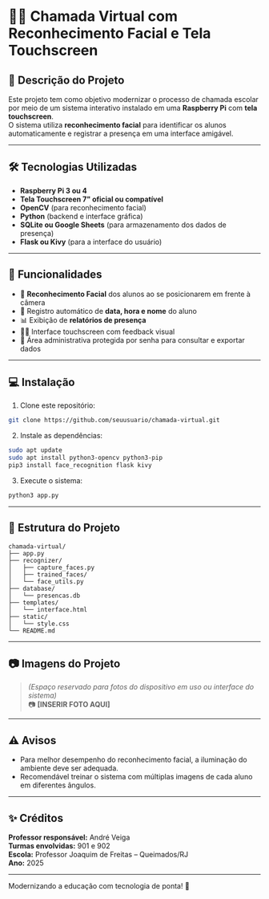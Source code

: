 # 🧑‍🏫 Chamada Virtual com Reconhecimento Facial e Tela Touchscreen

## 📘 Descrição do Projeto

Este projeto tem como objetivo modernizar o processo de chamada escolar por meio de um sistema interativo instalado em uma **Raspberry Pi** com **tela touchscreen**.  
O sistema utiliza **reconhecimento facial** para identificar os alunos automaticamente e registrar a presença em uma interface amigável.

---

## 🛠️ Tecnologias Utilizadas

- **Raspberry Pi 3 ou 4**  
- **Tela Touchscreen 7" oficial ou compatível**  
- **OpenCV** (para reconhecimento facial)  
- **Python** (backend e interface gráfica)  
- **SQLite ou Google Sheets** (para armazenamento dos dados de presença)  
- **Flask ou Kivy** (para a interface do usuário)

---

## 🎯 Funcionalidades

- 📸 **Reconhecimento Facial** dos alunos ao se posicionarem em frente à câmera
- 📝 Registro automático de **data, hora e nome** do aluno
- 📊 Exibição de **relatórios de presença**
- 🧑‍💻 Interface touchscreen com feedback visual
- 🔐 Área administrativa protegida por senha para consultar e exportar dados

---

## 💻 Instalação

1. Clone este repositório:
```bash
git clone https://github.com/seuusuario/chamada-virtual.git
```

2. Instale as dependências:
```bash
sudo apt update
sudo apt install python3-opencv python3-pip
pip3 install face_recognition flask kivy
```

3. Execute o sistema:
```bash
python3 app.py
```

---

## 📂 Estrutura do Projeto

```
chamada-virtual/
├── app.py
├── recognizer/
│   ├── capture_faces.py
│   ├── trained_faces/
│   └── face_utils.py
├── database/
│   └── presencas.db
├── templates/
│   └── interface.html
├── static/
│   └── style.css
└── README.md
```

---

## 📷 Imagens do Projeto

> *(Espaço reservado para fotos do dispositivo em uso ou interface do sistema)*  
📷 **[INSERIR FOTO AQUI]**

---

## ⚠️ Avisos

- Para melhor desempenho do reconhecimento facial, a iluminação do ambiente deve ser adequada.
- Recomendável treinar o sistema com múltiplas imagens de cada aluno em diferentes ângulos.

---

## ✨ Créditos

**Professor responsável:** André Veiga  
**Turmas envolvidas:** 901 e 902  
**Escola:** Professor Joaquim de Freitas – Queimados/RJ  
**Ano:** 2025

---

Modernizando a educação com tecnologia de ponta! 🚀
